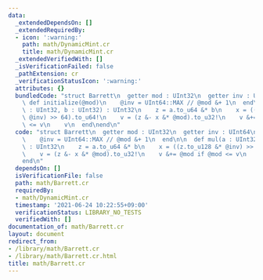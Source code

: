 ```yaml
---
data:
  _extendedDependsOn: []
  _extendedRequiredBy:
  - icon: ':warning:'
    path: math/DynamicMint.cr
    title: math/DynamicMint.cr
  _extendedVerifiedWith: []
  _isVerificationFailed: false
  _pathExtension: cr
  _verificationStatusIcon: ':warning:'
  attributes: {}
  bundledCode: "struct Barrett\n  getter mod : UInt32\n  getter inv : UInt64\n\n \
    \ def initialize(@mod)\n    @inv = UInt64::MAX // @mod &+ 1\n  end\n\n  def mul(a\
    \ : UInt32, b : UInt32) : UInt32\n    z = a.to_u64 &* b\n    x = ((z.to_u128 &*\
    \ @inv) >> 64).to_u64!\n    v = (z &- x &* @mod).to_u32!\n    v &+= @mod if @mod\
    \ <= v\n    v\n  end\nend\n"
  code: "struct Barrett\n  getter mod : UInt32\n  getter inv : UInt64\n\n  def initialize(@mod)\n\
    \    @inv = UInt64::MAX // @mod &+ 1\n  end\n\n  def mul(a : UInt32, b : UInt32)\
    \ : UInt32\n    z = a.to_u64 &* b\n    x = ((z.to_u128 &* @inv) >> 64).to_u64!\n\
    \    v = (z &- x &* @mod).to_u32!\n    v &+= @mod if @mod <= v\n    v\n  end\n\
    end\n"
  dependsOn: []
  isVerificationFile: false
  path: math/Barrett.cr
  requiredBy:
  - math/DynamicMint.cr
  timestamp: '2021-06-24 10:22:55+09:00'
  verificationStatus: LIBRARY_NO_TESTS
  verifiedWith: []
documentation_of: math/Barrett.cr
layout: document
redirect_from:
- /library/math/Barrett.cr
- /library/math/Barrett.cr.html
title: math/Barrett.cr
---
```

